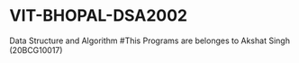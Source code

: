 # VIT-BHOPAL-DSA2002
Data Structure and Algorithm 
#This Programs are belonges to Akshat Singh (20BCG10017)
